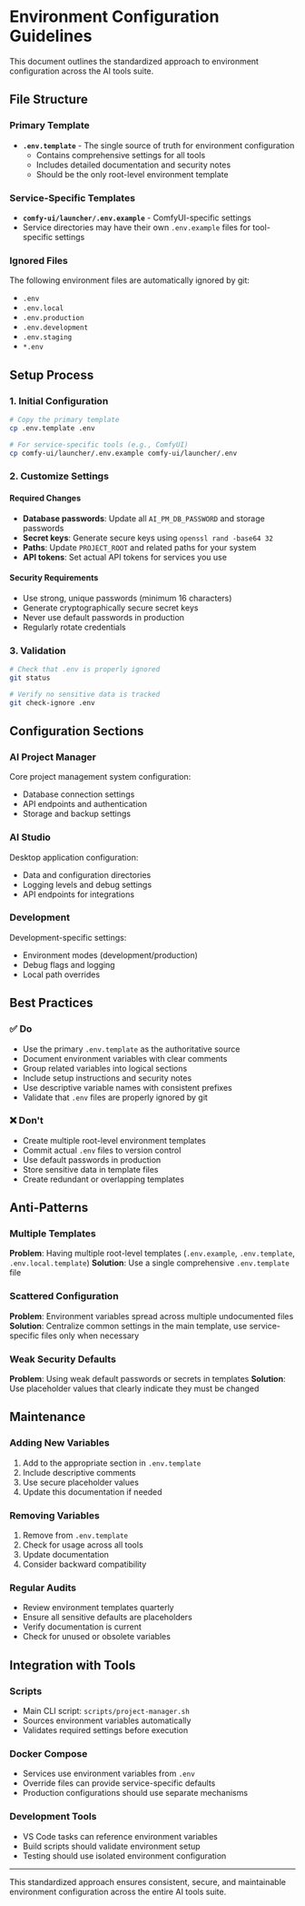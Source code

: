 # Environment Configuration Guidelines

This document outlines the standardized approach to environment configuration across the AI tools suite.

## File Structure

### Primary Template
- **`.env.template`** - The single source of truth for environment configuration
  - Contains comprehensive settings for all tools
  - Includes detailed documentation and security notes
  - Should be the only root-level environment template

### Service-Specific Templates
- **`comfy-ui/launcher/.env.example`** - ComfyUI-specific settings
- Service directories may have their own `.env.example` files for tool-specific settings

### Ignored Files
The following environment files are automatically ignored by git:
- `.env`
- `.env.local`
- `.env.production`
- `.env.development`
- `.env.staging`
- `*.env`

## Setup Process

### 1. Initial Configuration
```bash
# Copy the primary template
cp .env.template .env

# For service-specific tools (e.g., ComfyUI)
cp comfy-ui/launcher/.env.example comfy-ui/launcher/.env
```

### 2. Customize Settings

#### Required Changes
- **Database passwords**: Update all `AI_PM_DB_PASSWORD` and storage passwords
- **Secret keys**: Generate secure keys using `openssl rand -base64 32`
- **Paths**: Update `PROJECT_ROOT` and related paths for your system
- **API tokens**: Set actual API tokens for services you use

#### Security Requirements
- Use strong, unique passwords (minimum 16 characters)
- Generate cryptographically secure secret keys
- Never use default passwords in production
- Regularly rotate credentials

### 3. Validation
```bash
# Check that .env is properly ignored
git status

# Verify no sensitive data is tracked
git check-ignore .env
```

## Configuration Sections

### AI Project Manager
Core project management system configuration:
- Database connection settings
- API endpoints and authentication
- Storage and backup settings

### AI Studio
Desktop application configuration:
- Data and configuration directories
- Logging levels and debug settings
- API endpoints for integrations

### Development
Development-specific settings:
- Environment modes (development/production)
- Debug flags and logging
- Local path overrides

## Best Practices

### ✅ Do
- Use the primary `.env.template` as the authoritative source
- Document environment variables with clear comments
- Group related variables into logical sections
- Include setup instructions and security notes
- Use descriptive variable names with consistent prefixes
- Validate that `.env` files are properly ignored by git

### ❌ Don't
- Create multiple root-level environment templates
- Commit actual `.env` files to version control
- Use default passwords in production
- Store sensitive data in template files
- Create redundant or overlapping templates

## Anti-Patterns

### Multiple Templates
**Problem**: Having multiple root-level templates (`.env.example`, `.env.template`, `.env.local.template`)
**Solution**: Use a single comprehensive `.env.template` file

### Scattered Configuration
**Problem**: Environment variables spread across multiple undocumented files
**Solution**: Centralize common settings in the main template, use service-specific files only when necessary

### Weak Security Defaults
**Problem**: Using weak default passwords or secrets in templates
**Solution**: Use placeholder values that clearly indicate they must be changed

## Maintenance

### Adding New Variables
1. Add to the appropriate section in `.env.template`
2. Include descriptive comments
3. Use secure placeholder values
4. Update this documentation if needed

### Removing Variables
1. Remove from `.env.template`
2. Check for usage across all tools
3. Update documentation
4. Consider backward compatibility

### Regular Audits
- Review environment templates quarterly
- Ensure all sensitive defaults are placeholders
- Verify documentation is current
- Check for unused or obsolete variables

## Integration with Tools

### Scripts
- Main CLI script: `scripts/project-manager.sh`
- Sources environment variables automatically
- Validates required settings before execution

### Docker Compose
- Services use environment variables from `.env`
- Override files can provide service-specific defaults
- Production configurations should use separate mechanisms

### Development Tools
- VS Code tasks can reference environment variables
- Build scripts should validate environment setup
- Testing should use isolated environment configuration

---

This standardized approach ensures consistent, secure, and maintainable environment configuration across the entire AI tools suite.
